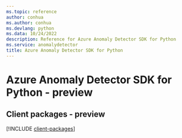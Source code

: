 ```yaml
---
ms.topic: reference
author: conhua
ms.author: conhua
ms.devlang: python
ms.data: 10/24/2022
description: Reference for Azure Anomaly Detector SDK for Python
ms.service: anomalydetector
title: Azure Anomaly Detector SDK for Python
---
```

# Azure Anomaly Detector SDK for Python - preview

## Client packages - preview
[!INCLUDE [client-packages](anomaly-detector-client-index.md)]